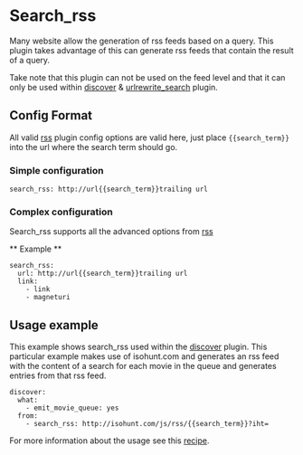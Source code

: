 # Search_rss

Many website allow the generation of rss feeds based on a query. This plugin takes advantage of this can generate rss feeds that contain the result of a query.

Take note that this plugin can not be used on the feed level and that it can only be used within [discover](/Plugins/discover) & [urlrewrite_search](/Plugins/urlrewrite_search) plugin.

## Config Format

All valid [rss](/Plugins/rss) plugin config options are valid here, just place ` {{search_term}} ` into the url where the search term should go.

### Simple configuration

```
search_rss: http://url{{search_term}}trailing url
```

### Complex configuration

Search_rss supports all the advanced options from [rss](/Plugins/rss)

** Example **
```
search_rss:
  url: http://url{{search_term}}trailing url
  link:
    - link
    - magneturi
```

## Usage example

This example shows search_rss used within the [discover](/Plugins/discover) plugin. This particular example makes use of isohunt.com and generates an rss feed with the content of a search for each movie in the queue and generates entries from that rss feed. 
```
discover:
  what:
    - emit_movie_queue: yes
  from:
    - search_rss: http://isohunt.com/js/rss/{{search_term}}?iht=
```
For more information about the usage see this [recipe](/Cookbook/Movies/discoverfeed).

